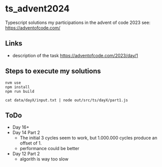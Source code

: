 # ts_advent2024
Typescript solutions my participations in the advent of code 2023
see: https://adventofcode.com/

## Links
* description of the task
    https://adventofcode.com/2023/day/1

## Steps to execute my solutions

```(bash)
nvm use
npm install
npm run build

cat data/dayX/input.txt | node out/src/ts/dayX/part1.js 
```


## ToDo

* Day 16+
* Day 14 Part 2 
   * The initial 3 cycles seem to work, but 1.000.000 cycles produce an offset of 1.
   * performance could be better
*  Day 12 Part 2
   * algorith is way too slow

